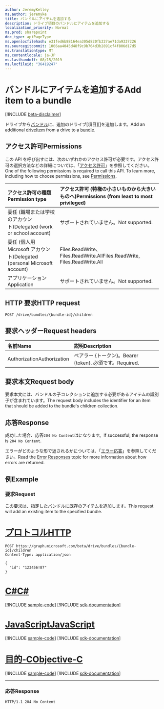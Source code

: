 ```yaml
---
author: JeremyKelley
ms.author: jeremyke
title: バンドルにアイテムを追加する
description: ドライブ項目のバンドルにアイテムを追加する
localization_priority: Normal
ms.prod: sharepoint
doc_type: apiPageType
ms.openlocfilehash: e31fed6b88164ea305d820fb227ae71da9337226
ms.sourcegitcommit: 1066aa4045d48f9c9b764d3b2891cf4f806d17d5
ms.translationtype: MT
ms.contentlocale: ja-JP
ms.lasthandoff: 08/15/2019
ms.locfileid: "36419247"
---
```

# <a name="add-item-to-a-bundle"></a><span data-ttu-id="a7445-103">バンドルにアイテムを追加する</span><span class="sxs-lookup"><span data-stu-id="a7445-103">Add item to a bundle</span></span>

[!INCLUDE [beta-disclaimer](../../includes/beta-disclaimer.md)]

<span data-ttu-id="a7445-104">ドライブから[バンドル][]に、追加のドライブ[項目][]を追加します。</span><span class="sxs-lookup"><span data-stu-id="a7445-104">Add an additional [driveItem][] from a drive to a [bundle][].</span></span>

[バンドル]: ../resources/bundle.md
[bundle]: ../resources/bundle.md
[driveItem]: ../resources/driveItem.md

## <a name="permissions"></a><span data-ttu-id="a7445-107">アクセス許可</span><span class="sxs-lookup"><span data-stu-id="a7445-107">Permissions</span></span>

<span data-ttu-id="a7445-p101">この API を呼び出すには、次のいずれかのアクセス許可が必要です。アクセス許可の選択方法などの詳細については、「[アクセス許可](/graph/permissions-reference)」を参照してください。</span><span class="sxs-lookup"><span data-stu-id="a7445-p101">One of the following permissions is required to call this API. To learn more, including how to choose permissions, see [Permissions](/graph/permissions-reference).</span></span>

|<span data-ttu-id="a7445-110">アクセス許可の種類</span><span class="sxs-lookup"><span data-stu-id="a7445-110">Permission type</span></span>      | <span data-ttu-id="a7445-111">アクセス許可 (特権の小さいものから大きいものへ)</span><span class="sxs-lookup"><span data-stu-id="a7445-111">Permissions (from least to most privileged)</span></span>              |
|:--------------------|:---------------------------------------------------------|
|<span data-ttu-id="a7445-112">委任 (職場または学校のアカウント)</span><span class="sxs-lookup"><span data-stu-id="a7445-112">Delegated (work or school account)</span></span> | <span data-ttu-id="a7445-113">サポートされていません。</span><span class="sxs-lookup"><span data-stu-id="a7445-113">Not supported.</span></span>                             |
|<span data-ttu-id="a7445-114">委任 (個人用 Microsoft アカウント)</span><span class="sxs-lookup"><span data-stu-id="a7445-114">Delegated (personal Microsoft account)</span></span> | <span data-ttu-id="a7445-115">Files.ReadWrite、Files.ReadWrite.All</span><span class="sxs-lookup"><span data-stu-id="a7445-115">Files.ReadWrite, Files.ReadWrite.All</span></span>   |
|<span data-ttu-id="a7445-116">アプリケーション</span><span class="sxs-lookup"><span data-stu-id="a7445-116">Application</span></span>          | <span data-ttu-id="a7445-117">サポートされていません。</span><span class="sxs-lookup"><span data-stu-id="a7445-117">Not supported.</span></span>                                           |

## <a name="http-request"></a><span data-ttu-id="a7445-118">HTTP 要求</span><span class="sxs-lookup"><span data-stu-id="a7445-118">HTTP request</span></span>

```http
POST /drive/bundles/{bundle-id}/children
```

## <a name="request-headers"></a><span data-ttu-id="a7445-119">要求ヘッダー</span><span class="sxs-lookup"><span data-stu-id="a7445-119">Request headers</span></span>

| <span data-ttu-id="a7445-120">名前</span><span class="sxs-lookup"><span data-stu-id="a7445-120">Name</span></span>          | <span data-ttu-id="a7445-121">説明</span><span class="sxs-lookup"><span data-stu-id="a7445-121">Description</span></span>  |
|:------------- |:------------ |
| <span data-ttu-id="a7445-122">Authorization</span><span class="sxs-lookup"><span data-stu-id="a7445-122">Authorization</span></span> | <span data-ttu-id="a7445-123">ベアラー \{トークン\}。</span><span class="sxs-lookup"><span data-stu-id="a7445-123">Bearer \{token\}.</span></span> <span data-ttu-id="a7445-124">必須です。</span><span class="sxs-lookup"><span data-stu-id="a7445-124">Required.</span></span> |

## <a name="request-body"></a><span data-ttu-id="a7445-125">要求本文</span><span class="sxs-lookup"><span data-stu-id="a7445-125">Request body</span></span>

<span data-ttu-id="a7445-126">要求本文には、バンドルの子コレクションに追加する必要があるアイテムの識別子が含まれています。</span><span class="sxs-lookup"><span data-stu-id="a7445-126">The request body includes the identifier for an item that should be added to the bundle's children collection.</span></span>

## <a name="response"></a><span data-ttu-id="a7445-127">応答</span><span class="sxs-lookup"><span data-stu-id="a7445-127">Response</span></span>

<span data-ttu-id="a7445-128">成功した場合、応答`204 No Content`はになります。</span><span class="sxs-lookup"><span data-stu-id="a7445-128">If successful, the response is `204 No Content`.</span></span>

<span data-ttu-id="a7445-129">エラーがどのような形で返されるかについては、「[エラー応答][error-response]」を参照してください。</span><span class="sxs-lookup"><span data-stu-id="a7445-129">Read the [Error Responses][error-response] topic for more information about how errors are returned.</span></span>

## <a name="example"></a><span data-ttu-id="a7445-130">例</span><span class="sxs-lookup"><span data-stu-id="a7445-130">Example</span></span>

### <a name="request"></a><span data-ttu-id="a7445-131">要求</span><span class="sxs-lookup"><span data-stu-id="a7445-131">Request</span></span>

<span data-ttu-id="a7445-132">この要求は、指定したバンドルに既存のアイテムを追加します。</span><span class="sxs-lookup"><span data-stu-id="a7445-132">This request will add an existing item to the specified bundle.</span></span>


# <a name="httptabhttp"></a>[<span data-ttu-id="a7445-133">プロトコル</span><span class="sxs-lookup"><span data-stu-id="a7445-133">HTTP</span></span>](#tab/http)
<!-- {"blockType": "request", "name": "add-to-bundle", "isCollection": true, "@odata.type": "microsoft.graph.driveItem", "tags": "onedrive.only" } -->

```http
POST https://graph.microsoft.com/beta/drive/bundles/{bundle-id}/children
Content-Type: application/json

{
  "id": "123456!87"
}
```
# <a name="ctabcsharp"></a>[<span data-ttu-id="a7445-134">C#</span><span class="sxs-lookup"><span data-stu-id="a7445-134">C#</span></span>](#tab/csharp)
[!INCLUDE [sample-code](../includes/snippets/csharp/add-to-bundle-csharp-snippets.md)]
[!INCLUDE [sdk-documentation](../includes/snippets/snippets-sdk-documentation-link.md)]

# <a name="javascripttabjavascript"></a>[<span data-ttu-id="a7445-135">JavaScript</span><span class="sxs-lookup"><span data-stu-id="a7445-135">JavaScript</span></span>](#tab/javascript)
[!INCLUDE [sample-code](../includes/snippets/javascript/add-to-bundle-javascript-snippets.md)]
[!INCLUDE [sdk-documentation](../includes/snippets/snippets-sdk-documentation-link.md)]

# <a name="objective-ctabobjc"></a>[<span data-ttu-id="a7445-136">目的-C</span><span class="sxs-lookup"><span data-stu-id="a7445-136">Objective-C</span></span>](#tab/objc)
[!INCLUDE [sample-code](../includes/snippets/objc/add-to-bundle-objc-snippets.md)]
[!INCLUDE [sdk-documentation](../includes/snippets/snippets-sdk-documentation-link.md)]

---


### <a name="response"></a><span data-ttu-id="a7445-137">応答</span><span class="sxs-lookup"><span data-stu-id="a7445-137">Response</span></span>

<!-- { "blockType": "response" } -->

```http
HTTP/1.1 204 No Content
```

[error-response]: /graph/errors

<!-- {
  "type": "#page.annotation",
  "description": "Add items to an existing bundle.",
  "keywords": "",
  "section": "documentation"
} -->
